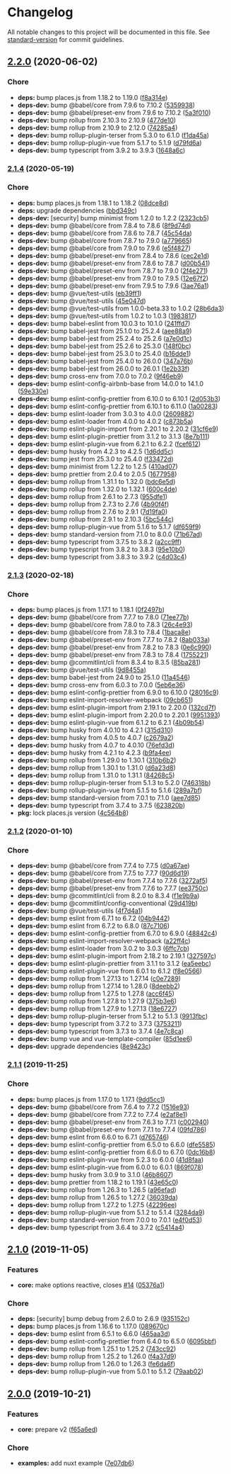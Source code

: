 # Changelog

All notable changes to this project will be documented in this file. See [standard-version](https://github.com/conventional-changelog/standard-version) for commit guidelines.

## [2.2.0](https://github.com/Gomah/vue-places/compare/v2.1.4...v2.2.0) (2020-06-02)


### Chore

* **deps:** bump places.js from 1.18.2 to 1.19.0 ([f8a314e](https://github.com/Gomah/vue-places/commit/f8a314e8e6f7c3b18164084ff58413edbcd57249))
* **deps-dev:** bump @babel/core from 7.9.6 to 7.10.2 ([5359938](https://github.com/Gomah/vue-places/commit/53599384e3e7b498e8869fed38516e74b272245c))
* **deps-dev:** bump @babel/preset-env from 7.9.6 to 7.10.2 ([5a3f010](https://github.com/Gomah/vue-places/commit/5a3f010676d34b4ba4656bb472ff8078263a1a0a))
* **deps-dev:** bump rollup from 2.10.3 to 2.10.9 ([477de10](https://github.com/Gomah/vue-places/commit/477de101f9246523fd6183842cd3671db49d3ff0))
* **deps-dev:** bump rollup from 2.10.9 to 2.12.0 ([74285a4](https://github.com/Gomah/vue-places/commit/74285a49b5e1e9f1ff11c2714ad337914b717204))
* **deps-dev:** bump rollup-plugin-terser from 5.3.0 to 6.1.0 ([f1da45a](https://github.com/Gomah/vue-places/commit/f1da45a6637a7b2d458e878e7ea25927452a5a86))
* **deps-dev:** bump rollup-plugin-vue from 5.1.7 to 5.1.9 ([d79fd6a](https://github.com/Gomah/vue-places/commit/d79fd6a942cd35f588716dde703011ee9fb09214))
* **deps-dev:** bump typescript from 3.9.2 to 3.9.3 ([1648a6c](https://github.com/Gomah/vue-places/commit/1648a6cdcb06b3f7818601f623d1844e94813288))

### [2.1.4](https://github.com/Gomah/vue-places/compare/v2.1.3...v2.1.4) (2020-05-19)


### Chore

* **deps:** bump places.js from 1.18.1 to 1.18.2 ([08dce8d](https://github.com/Gomah/vue-places/commit/08dce8d559d850a511547d4e709fe108fbbc21c6))
* **deps:** upgrade dependencies ([bbd349c](https://github.com/Gomah/vue-places/commit/bbd349c8952e2b4f7a878ded62444c7416d93127))
* **deps-dev:** [security] bump minimist from 1.2.0 to 1.2.2 ([2323cb5](https://github.com/Gomah/vue-places/commit/2323cb5b13587e75f69113ac36972503af499a72))
* **deps-dev:** bump @babel/core from 7.8.4 to 7.8.6 ([8f9d74d](https://github.com/Gomah/vue-places/commit/8f9d74de1f67f672a584e29f9c373462980966ae))
* **deps-dev:** bump @babel/core from 7.8.6 to 7.8.7 ([45c54da](https://github.com/Gomah/vue-places/commit/45c54dac4cfe545a2b9cd7d868dc486a45756c94))
* **deps-dev:** bump @babel/core from 7.8.7 to 7.9.0 ([a779665](https://github.com/Gomah/vue-places/commit/a779665349d8ca1767ce3f7bab47ba83ea308ca1))
* **deps-dev:** bump @babel/core from 7.9.0 to 7.9.6 ([e5f4827](https://github.com/Gomah/vue-places/commit/e5f48273fad3b5f66be959ea0174111e537728d3))
* **deps-dev:** bump @babel/preset-env from 7.8.4 to 7.8.6 ([cec2e1d](https://github.com/Gomah/vue-places/commit/cec2e1d45a9b0b0558821064463577894eccce80))
* **deps-dev:** bump @babel/preset-env from 7.8.6 to 7.8.7 ([d00b541](https://github.com/Gomah/vue-places/commit/d00b54127b20e1982a4b15e9c65cf92a545fe0ca))
* **deps-dev:** bump @babel/preset-env from 7.8.7 to 7.9.0 ([2f4e271](https://github.com/Gomah/vue-places/commit/2f4e2719a27fed13ea09ff6b9d33de39252700d8))
* **deps-dev:** bump @babel/preset-env from 7.9.0 to 7.9.5 ([12e67f2](https://github.com/Gomah/vue-places/commit/12e67f26417e2956cd91e06be605e5a9283ccc9f))
* **deps-dev:** bump @babel/preset-env from 7.9.5 to 7.9.6 ([3ae76a1](https://github.com/Gomah/vue-places/commit/3ae76a1762a5e8239fd63903f5cc7f96a200239b))
* **deps-dev:** bump @vue/test-utils ([eb39ff1](https://github.com/Gomah/vue-places/commit/eb39ff10286fedcf638df3cdbce08be4e3219729))
* **deps-dev:** bump @vue/test-utils ([45e047d](https://github.com/Gomah/vue-places/commit/45e047d11f17c4fb637f120742c8327622627c4b))
* **deps-dev:** bump @vue/test-utils from 1.0.0-beta.33 to 1.0.2 ([28b6da3](https://github.com/Gomah/vue-places/commit/28b6da3759abe8e6c2c1de60a6427a9637f5fe57))
* **deps-dev:** bump @vue/test-utils from 1.0.2 to 1.0.3 ([1983817](https://github.com/Gomah/vue-places/commit/1983817d25953bdbf596956814cfdfacf4e5cfa8))
* **deps-dev:** bump babel-eslint from 10.0.3 to 10.1.0 ([241ffd7](https://github.com/Gomah/vue-places/commit/241ffd75abc16066b30fecfa772869223cfe729e))
* **deps-dev:** bump babel-jest from 25.1.0 to 25.2.4 ([aee88a9](https://github.com/Gomah/vue-places/commit/aee88a997500b19ecc1e1cfa0141d3c3d4262de6))
* **deps-dev:** bump babel-jest from 25.2.4 to 25.2.6 ([a7e0d1c](https://github.com/Gomah/vue-places/commit/a7e0d1cdf34b8da5940da28171c65d48f3c9e49d))
* **deps-dev:** bump babel-jest from 25.2.6 to 25.3.0 ([148f0bc](https://github.com/Gomah/vue-places/commit/148f0bc197efed9fa2360151515f5fb0b0c994f7))
* **deps-dev:** bump babel-jest from 25.3.0 to 25.4.0 ([b16dde1](https://github.com/Gomah/vue-places/commit/b16dde12726863653b44d394ab113a89b095f1f5))
* **deps-dev:** bump babel-jest from 25.4.0 to 26.0.0 ([347a76b](https://github.com/Gomah/vue-places/commit/347a76b9cc978afcf3d3a29bb61192c11f956c7d))
* **deps-dev:** bump babel-jest from 26.0.0 to 26.0.1 ([1e2b33f](https://github.com/Gomah/vue-places/commit/1e2b33f3c7a538b365246c595e35cbf5343fcf7a))
* **deps-dev:** bump cross-env from 7.0.0 to 7.0.2 ([9f46eb9](https://github.com/Gomah/vue-places/commit/9f46eb95f5101580066da20dc6215fc17ebe685f))
* **deps-dev:** bump eslint-config-airbnb-base from 14.0.0 to 14.1.0 ([59e330e](https://github.com/Gomah/vue-places/commit/59e330e6c7797ae9c515055de62d5bce07cb7b97))
* **deps-dev:** bump eslint-config-prettier from 6.10.0 to 6.10.1 ([2d053b3](https://github.com/Gomah/vue-places/commit/2d053b3e41dd3cbc501b898590f6a7247c799c99))
* **deps-dev:** bump eslint-config-prettier from 6.10.1 to 6.11.0 ([1a00283](https://github.com/Gomah/vue-places/commit/1a002835fd4270e7ee59f0b079e33ed72b560636))
* **deps-dev:** bump eslint-loader from 3.0.3 to 4.0.0 ([2609882](https://github.com/Gomah/vue-places/commit/26098821be3bdb370e9db3beff6791bbdc8cf50a))
* **deps-dev:** bump eslint-loader from 4.0.0 to 4.0.2 ([c873b5a](https://github.com/Gomah/vue-places/commit/c873b5ad4fb7567f2f500e39668a63186986f608))
* **deps-dev:** bump eslint-plugin-import from 2.20.1 to 2.20.2 ([31cf6e9](https://github.com/Gomah/vue-places/commit/31cf6e9bd8fd2531f66f90881562a0e85d6ce7e5))
* **deps-dev:** bump eslint-plugin-prettier from 3.1.2 to 3.1.3 ([8e7b111](https://github.com/Gomah/vue-places/commit/8e7b11106c293130c479c90971b086dcd3a340cc))
* **deps-dev:** bump eslint-plugin-vue from 6.2.1 to 6.2.2 ([fcef612](https://github.com/Gomah/vue-places/commit/fcef612e29281085782f855a8bc57d8d0677d722))
* **deps-dev:** bump husky from 4.2.3 to 4.2.5 ([1d6dd5c](https://github.com/Gomah/vue-places/commit/1d6dd5c8c91a2349e9c43a2978bc5e9fc7b0461e))
* **deps-dev:** bump jest from 25.3.0 to 25.4.0 ([f33472d](https://github.com/Gomah/vue-places/commit/f33472d605c91f5a39140b9b57b1daa60bf38c64))
* **deps-dev:** bump minimist from 1.2.2 to 1.2.5 ([410ad07](https://github.com/Gomah/vue-places/commit/410ad07a33800f5464fa82d427180615987852c1))
* **deps-dev:** bump prettier from 2.0.4 to 2.0.5 ([1677958](https://github.com/Gomah/vue-places/commit/167795851ae1c815b047ee3fa9c387a52b8aaac0))
* **deps-dev:** bump rollup from 1.31.1 to 1.32.0 ([bdc6e5d](https://github.com/Gomah/vue-places/commit/bdc6e5d30be9e9b55445441ee8cf32e5e1a492fc))
* **deps-dev:** bump rollup from 1.32.0 to 1.32.1 ([600c4de](https://github.com/Gomah/vue-places/commit/600c4de272511dea741dadbd3cd031aacc2ef1da))
* **deps-dev:** bump rollup from 2.6.1 to 2.7.3 ([955dfe1](https://github.com/Gomah/vue-places/commit/955dfe1d51204fbd40e4c3053a155d7a26298e67))
* **deps-dev:** bump rollup from 2.7.3 to 2.7.6 ([4b90f4f](https://github.com/Gomah/vue-places/commit/4b90f4f6b9857025e3770817f499f7245930ea08))
* **deps-dev:** bump rollup from 2.7.6 to 2.9.1 ([7d19fa0](https://github.com/Gomah/vue-places/commit/7d19fa025bd4a8a82304c650b68507e99de629c3))
* **deps-dev:** bump rollup from 2.9.1 to 2.10.3 ([5bc544c](https://github.com/Gomah/vue-places/commit/5bc544c7d8f07e209beb83a41e3934b5b0cbad2f))
* **deps-dev:** bump rollup-plugin-vue from 5.1.6 to 5.1.7 ([df659f9](https://github.com/Gomah/vue-places/commit/df659f9ba20e7cbf077b84a5e8a62c7910267bfd))
* **deps-dev:** bump standard-version from 7.1.0 to 8.0.0 ([71b67ad](https://github.com/Gomah/vue-places/commit/71b67ad439726d6d0bac4a68d91aec0feb7558e8))
* **deps-dev:** bump typescript from 3.7.5 to 3.8.2 ([a2cc9ff](https://github.com/Gomah/vue-places/commit/a2cc9ffd0da884dd9d1c4aafa28338ff9aa99ec5))
* **deps-dev:** bump typescript from 3.8.2 to 3.8.3 ([95e10b0](https://github.com/Gomah/vue-places/commit/95e10b0956ecdc1686c748139e64c2beb96c9f49))
* **deps-dev:** bump typescript from 3.8.3 to 3.9.2 ([c4d03c4](https://github.com/Gomah/vue-places/commit/c4d03c48b86fb77ff3687a0b12343be48ae9ec05))

### [2.1.3](https://github.com/Gomah/vue-places/compare/v2.1.2...v2.1.3) (2020-02-18)


### Chore

* **deps:** bump places.js from 1.17.1 to 1.18.1 ([0f2497b](https://github.com/Gomah/vue-places/commit/0f2497b24edce7641d26a868d8cf060fafe9ae11))
* **deps-dev:** bump @babel/core from 7.7.7 to 7.8.0 ([71ee77b](https://github.com/Gomah/vue-places/commit/71ee77b6981096017085403c9be6e81fa1b93a05))
* **deps-dev:** bump @babel/core from 7.8.0 to 7.8.3 ([26c4e93](https://github.com/Gomah/vue-places/commit/26c4e93bfb78bda923e6c38027a17394bf832b90))
* **deps-dev:** bump @babel/core from 7.8.3 to 7.8.4 ([1baca8e](https://github.com/Gomah/vue-places/commit/1baca8e58dd20df81bf4f6e60ece5a489798cf63))
* **deps-dev:** bump @babel/preset-env from 7.7.7 to 7.8.2 ([8ab033a](https://github.com/Gomah/vue-places/commit/8ab033a9cea2fbe31405af4eeeb7442595960465))
* **deps-dev:** bump @babel/preset-env from 7.8.2 to 7.8.3 ([0e6c990](https://github.com/Gomah/vue-places/commit/0e6c990d0fab7d716630c1bb743365a58982babd))
* **deps-dev:** bump @babel/preset-env from 7.8.3 to 7.8.4 ([1755221](https://github.com/Gomah/vue-places/commit/1755221c3439e915f55666a7f52665f039dd7d25))
* **deps-dev:** bump @commitlint/cli from 8.3.4 to 8.3.5 ([85ba281](https://github.com/Gomah/vue-places/commit/85ba281447637d11fa361dbda4b3961fb8eecb76))
* **deps-dev:** bump @vue/test-utils ([9d8455a](https://github.com/Gomah/vue-places/commit/9d8455af4de7e1d64c4b0ba45efe95ccb6dbb3ef))
* **deps-dev:** bump babel-jest from 24.9.0 to 25.1.0 ([11a4546](https://github.com/Gomah/vue-places/commit/11a4546ca6a5c1e8945f71c66ea27930ccd59f6a))
* **deps-dev:** bump cross-env from 6.0.3 to 7.0.0 ([5eb6e36](https://github.com/Gomah/vue-places/commit/5eb6e36290fe3009ad8d8dde32f304a64c05c745))
* **deps-dev:** bump eslint-config-prettier from 6.9.0 to 6.10.0 ([28016c9](https://github.com/Gomah/vue-places/commit/28016c9a7bf04408adeea9f7a73cc48d0438aa27))
* **deps-dev:** bump eslint-import-resolver-webpack ([09cb651](https://github.com/Gomah/vue-places/commit/09cb6519b47ad9072dd428992fafc3150f0b51d8))
* **deps-dev:** bump eslint-plugin-import from 2.19.1 to 2.20.0 ([132cd7f](https://github.com/Gomah/vue-places/commit/132cd7f7f90c084eabe0dae00a6abe26131183b3))
* **deps-dev:** bump eslint-plugin-import from 2.20.0 to 2.20.1 ([9951393](https://github.com/Gomah/vue-places/commit/9951393f631a432801eda40fd8352f9eb4e2ed49))
* **deps-dev:** bump eslint-plugin-vue from 6.1.2 to 6.2.1 ([4b09b54](https://github.com/Gomah/vue-places/commit/4b09b54cf20a513ec76d4b6545534db8af0bb7b7))
* **deps-dev:** bump husky from 4.0.10 to 4.2.1 ([315d310](https://github.com/Gomah/vue-places/commit/315d310c8d224834744ff944661b283715f17ae3))
* **deps-dev:** bump husky from 4.0.5 to 4.0.7 ([c2679a2](https://github.com/Gomah/vue-places/commit/c2679a26e53b62e365592e77743d8d046cf3950a))
* **deps-dev:** bump husky from 4.0.7 to 4.0.10 ([76efd3d](https://github.com/Gomah/vue-places/commit/76efd3d539e41f3bfca48b85e3dfbb1244bfcd88))
* **deps-dev:** bump husky from 4.2.1 to 4.2.3 ([b9fa4ee](https://github.com/Gomah/vue-places/commit/b9fa4eee2db9f80e2e575988c75b7048880eda53))
* **deps-dev:** bump rollup from 1.29.0 to 1.30.1 ([310b6b2](https://github.com/Gomah/vue-places/commit/310b6b2f437cb8b9a7c3edd35a715d668bd4477f))
* **deps-dev:** bump rollup from 1.30.1 to 1.31.0 ([d6a23d8](https://github.com/Gomah/vue-places/commit/d6a23d809a54b7ef45f9607c293594e7d5661c8a))
* **deps-dev:** bump rollup from 1.31.0 to 1.31.1 ([84268c5](https://github.com/Gomah/vue-places/commit/84268c5904304d880ac8de6e3372dcd8f390832a))
* **deps-dev:** bump rollup-plugin-terser from 5.1.3 to 5.2.0 ([746318b](https://github.com/Gomah/vue-places/commit/746318babe159cd84954b8853cf4ab4f6d214791))
* **deps-dev:** bump rollup-plugin-vue from 5.1.5 to 5.1.6 ([289a7bf](https://github.com/Gomah/vue-places/commit/289a7bfd25bc3ac3a1f7a58bccada7aff2fad3fe))
* **deps-dev:** bump standard-version from 7.0.1 to 7.1.0 ([aee7d85](https://github.com/Gomah/vue-places/commit/aee7d85d84f5724f680f2b1a96a81fa8113d8fdc))
* **deps-dev:** bump typescript from 3.7.4 to 3.7.5 ([623820b](https://github.com/Gomah/vue-places/commit/623820bef736a198fd921ebdf730f1d0ea384717))
* **pkg:** lock places.js version ([4c564b8](https://github.com/Gomah/vue-places/commit/4c564b8b5a85bca832b6e9683acc1d28dbfea7ea))

### [2.1.2](https://github.com/Gomah/vue-places/compare/v2.1.1...v2.1.2) (2020-01-10)


### Chore

* **deps-dev:** bump @babel/core from 7.7.4 to 7.7.5 ([d0a67ae](https://github.com/Gomah/vue-places/commit/d0a67ae9cb3a1de2d33e449255d2e31ae61524e4))
* **deps-dev:** bump @babel/core from 7.7.5 to 7.7.7 ([90d6d19](https://github.com/Gomah/vue-places/commit/90d6d1915638fe8d394a19e32df907c2825ab10a))
* **deps-dev:** bump @babel/preset-env from 7.7.4 to 7.7.6 ([3272af5](https://github.com/Gomah/vue-places/commit/3272af534fb2b3aa49c246377e83ad82dd8c8bc0))
* **deps-dev:** bump @babel/preset-env from 7.7.6 to 7.7.7 ([ee3750c](https://github.com/Gomah/vue-places/commit/ee3750cb31faee213da0390b314a5413afaf77d0))
* **deps-dev:** bump @commitlint/cli from 8.2.0 to 8.3.4 ([f1e9b9a](https://github.com/Gomah/vue-places/commit/f1e9b9aab3bb2516c406b951ba4d43e00dae6e27))
* **deps-dev:** bump @commitlint/config-conventional ([29d419b](https://github.com/Gomah/vue-places/commit/29d419bbff2de476750c1c7847bf9feca315780d))
* **deps-dev:** bump @vue/test-utils ([4f7d4a1](https://github.com/Gomah/vue-places/commit/4f7d4a19ded1a749f8cbb130db7b55e62dfab28d))
* **deps-dev:** bump eslint from 6.7.1 to 6.7.2 ([04b9442](https://github.com/Gomah/vue-places/commit/04b9442563cf5f53268636d1cbe459e61fbe7825))
* **deps-dev:** bump eslint from 6.7.2 to 6.8.0 ([87c7106](https://github.com/Gomah/vue-places/commit/87c710661faec70121d78fb7ad7cea37f2d14832))
* **deps-dev:** bump eslint-config-prettier from 6.7.0 to 6.9.0 ([48842c4](https://github.com/Gomah/vue-places/commit/48842c4060aa8fb057dd9f682931a3232d4fa279))
* **deps-dev:** bump eslint-import-resolver-webpack ([a22ff4c](https://github.com/Gomah/vue-places/commit/a22ff4c34526bb49a7b418c9c644617a9b3a7585))
* **deps-dev:** bump eslint-loader from 3.0.2 to 3.0.3 ([6ffc7cb](https://github.com/Gomah/vue-places/commit/6ffc7cb57b9e312be5ec5ae9c73a7deae668dc66))
* **deps-dev:** bump eslint-plugin-import from 2.18.2 to 2.19.1 ([327597c](https://github.com/Gomah/vue-places/commit/327597c69d7f2a0781ccd540cdf1f22ff39095e4))
* **deps-dev:** bump eslint-plugin-prettier from 3.1.1 to 3.1.2 ([ea5eebc](https://github.com/Gomah/vue-places/commit/ea5eebc2103b2371cbf37e5857add10a8878a1f9))
* **deps-dev:** bump eslint-plugin-vue from 6.0.1 to 6.1.2 ([f8e0566](https://github.com/Gomah/vue-places/commit/f8e0566dca13dcaba5b733b8f9f74a88077d0d98))
* **deps-dev:** bump rollup from 1.27.13 to 1.27.14 ([c0e7289](https://github.com/Gomah/vue-places/commit/c0e7289bc82dc89c0ee28c583c5fabdbbb987578))
* **deps-dev:** bump rollup from 1.27.14 to 1.28.0 ([8deebb2](https://github.com/Gomah/vue-places/commit/8deebb2248465af87149c47bea8e11fdd516e2a9))
* **deps-dev:** bump rollup from 1.27.5 to 1.27.8 ([acc6f45](https://github.com/Gomah/vue-places/commit/acc6f456f6aff0c8ee27b78bf3891a32ed762a3d))
* **deps-dev:** bump rollup from 1.27.8 to 1.27.9 ([375b3e6](https://github.com/Gomah/vue-places/commit/375b3e6df8a33bf7dd584dbb1ab027d4eca69b25))
* **deps-dev:** bump rollup from 1.27.9 to 1.27.13 ([18e6727](https://github.com/Gomah/vue-places/commit/18e6727adbc55e00adeed58e6380b1a351153956))
* **deps-dev:** bump rollup-plugin-terser from 5.1.2 to 5.1.3 ([9913fbc](https://github.com/Gomah/vue-places/commit/9913fbc7b01821a7745dd413335bac56effec788))
* **deps-dev:** bump typescript from 3.7.2 to 3.7.3 ([3753211](https://github.com/Gomah/vue-places/commit/37532118d2c00f988e16059951d10d40e380586b))
* **deps-dev:** bump typescript from 3.7.3 to 3.7.4 ([4e7c8ca](https://github.com/Gomah/vue-places/commit/4e7c8ca6307708c38486fddd4d1ac5516fd53e8f))
* **deps-dev:** bump vue and vue-template-compiler ([85d1ee6](https://github.com/Gomah/vue-places/commit/85d1ee65c3cdc0fbd1ae55112810431d749743a2))
* **deps-dev:** upgrade dependencies ([8e9423c](https://github.com/Gomah/vue-places/commit/8e9423c460c7688e5b642b65ad1c4c007222f190))

### [2.1.1](https://github.com/Gomah/vue-places/compare/v2.1.0...v2.1.1) (2019-11-25)


### Chore

* **deps:** bump places.js from 1.17.0 to 1.17.1 ([9dd5cc1](https://github.com/Gomah/vue-places/commit/9dd5cc173021d3bc33df3e648256a97fd6a38984))
* **deps-dev:** bump @babel/core from 7.6.4 to 7.7.2 ([1516e93](https://github.com/Gomah/vue-places/commit/1516e93d16b8c4e489a150fdb556c2a568a83b33))
* **deps-dev:** bump @babel/core from 7.7.2 to 7.7.4 ([e2af8e1](https://github.com/Gomah/vue-places/commit/e2af8e13affab6909034a36b8db55095d1300c8b))
* **deps-dev:** bump @babel/preset-env from 7.6.3 to 7.7.1 ([c002940](https://github.com/Gomah/vue-places/commit/c00294007c3c310d9033478e870887d6f8b497e9))
* **deps-dev:** bump @babel/preset-env from 7.7.1 to 7.7.4 ([09fd786](https://github.com/Gomah/vue-places/commit/09fd786e086f1bd9bc816877f5b5cd47dd2e65a9))
* **deps-dev:** bump eslint from 6.6.0 to 6.7.1 ([d765746](https://github.com/Gomah/vue-places/commit/d7657460be815b3aeee287643d8797e838af192e))
* **deps-dev:** bump eslint-config-prettier from 6.5.0 to 6.6.0 ([dfe5585](https://github.com/Gomah/vue-places/commit/dfe5585a949b9e8b5b373e64d6d2690129917906))
* **deps-dev:** bump eslint-config-prettier from 6.6.0 to 6.7.0 ([0dc16b8](https://github.com/Gomah/vue-places/commit/0dc16b8c34d759a74fc9c07d380b1e52776bb30c))
* **deps-dev:** bump eslint-plugin-vue from 5.2.3 to 6.0.0 ([41d8faa](https://github.com/Gomah/vue-places/commit/41d8faa65ba4025464c2e096eca452a5b9fddb6e))
* **deps-dev:** bump eslint-plugin-vue from 6.0.0 to 6.0.1 ([869f078](https://github.com/Gomah/vue-places/commit/869f078e5d9c4ac456b93691e095c897f48a2897))
* **deps-dev:** bump husky from 3.0.9 to 3.1.0 ([46b8607](https://github.com/Gomah/vue-places/commit/46b8607000cdf8b7b9917a600c68d0a19f0772fe))
* **deps-dev:** bump prettier from 1.18.2 to 1.19.1 ([43e65c0](https://github.com/Gomah/vue-places/commit/43e65c08945afad21f348199166c6b4e29558ce5))
* **deps-dev:** bump rollup from 1.26.3 to 1.26.5 ([a96efad](https://github.com/Gomah/vue-places/commit/a96efad17db08615b6cb71c9d00b2921aa7107f3))
* **deps-dev:** bump rollup from 1.26.5 to 1.27.2 ([36039da](https://github.com/Gomah/vue-places/commit/36039dadee666c729726553daa78f637bd8f91d6))
* **deps-dev:** bump rollup from 1.27.2 to 1.27.5 ([42296ee](https://github.com/Gomah/vue-places/commit/42296ee7de01f683b0655d00526db7def8059ca0))
* **deps-dev:** bump rollup-plugin-vue from 5.1.2 to 5.1.4 ([3284da9](https://github.com/Gomah/vue-places/commit/3284da956f80906564720de0c8b36b78c92683f1))
* **deps-dev:** bump standard-version from 7.0.0 to 7.0.1 ([e4f0d53](https://github.com/Gomah/vue-places/commit/e4f0d537e3fe31b794f3c6d9cb43ef6fe1f5f394))
* **deps-dev:** bump typescript from 3.6.4 to 3.7.2 ([c5414a4](https://github.com/Gomah/vue-places/commit/c5414a434c0bb1987616ad55325fbd8e8a6f9bb1))

## [2.1.0](https://github.com/Gomah/vue-places/compare/v2.0.0...v2.1.0) (2019-11-05)


### Features

* **core:** make options reactive, closes [#14](https://github.com/Gomah/vue-places/issues/14) ([05376a1](https://github.com/Gomah/vue-places/commit/05376a1451ae40f123139dcfb58a8588d113623b))


### Chore

* **deps:** [security] bump debug from 2.6.0 to 2.6.9 ([935152c](https://github.com/Gomah/vue-places/commit/935152c897806330aae316f6a303fb88786f5206))
* **deps:** bump places.js from 1.16.6 to 1.17.0 ([089670c](https://github.com/Gomah/vue-places/commit/089670c11864eb9d1cd4789cbf77cf61347ccb24))
* **deps-dev:** bump eslint from 6.5.1 to 6.6.0 ([465aa3d](https://github.com/Gomah/vue-places/commit/465aa3d9958e4c5f9a53e478dcf83dca28e39a96))
* **deps-dev:** bump eslint-config-prettier from 6.4.0 to 6.5.0 ([6095bbf](https://github.com/Gomah/vue-places/commit/6095bbfafee39f30a8be7c779547d3340e0c3ecc))
* **deps-dev:** bump rollup from 1.25.1 to 1.25.2 ([743cc92](https://github.com/Gomah/vue-places/commit/743cc921d1b4b499d8cdae4ac493aae036407e18))
* **deps-dev:** bump rollup from 1.25.2 to 1.26.0 ([f4a37d9](https://github.com/Gomah/vue-places/commit/f4a37d9c49e5ac35350a371f752f5ba84436facc))
* **deps-dev:** bump rollup from 1.26.0 to 1.26.3 ([fe6da6f](https://github.com/Gomah/vue-places/commit/fe6da6fb18329a44ca3b71da0c2cacc48251f8db))
* **deps-dev:** bump rollup-plugin-vue from 5.0.1 to 5.1.2 ([79aab02](https://github.com/Gomah/vue-places/commit/79aab02010e2b129ab2835980b66f9b06060239f))

## [2.0.0](https://github.com/Gomah/vue-places/compare/v1.1.0...v2.0.0) (2019-10-21)


### Features

* **core:** prepare v2 ([f65a6ed](https://github.com/Gomah/vue-places/commit/f65a6ede297eb07480dfc10b1be2634a8cebb96d))


### Chore

* **examples:** add nuxt example ([7e07db6](https://github.com/Gomah/vue-places/commit/7e07db6d5dd74caa6f52891afabd7d9e36a14099))
